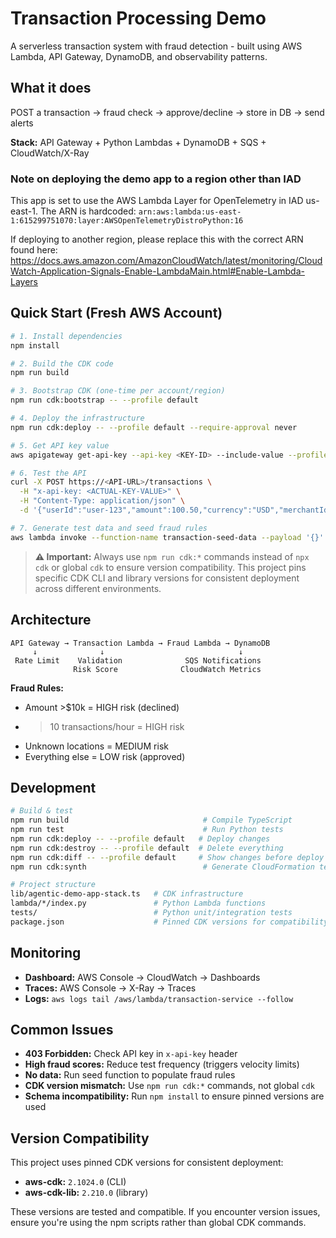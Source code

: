 # Transaction Processing Demo

A serverless transaction system with fraud detection - built using AWS Lambda, API Gateway, DynamoDB, and observability patterns.

## What it does

POST a transaction → fraud check → approve/decline → store in DB → send alerts

**Stack:** API Gateway + Python Lambdas + DynamoDB + SQS + CloudWatch/X-Ray

### Note on deploying the demo app to a region other than IAD 
This app is set to use the AWS Lambda Layer for OpenTelemetry in IAD us-east-1. The ARN is hardcoded:
`arn:aws:lambda:us-east-1:615299751070:layer:AWSOpenTelemetryDistroPython:16`

If deploying to another region, please replace this with the correct ARN found here: https://docs.aws.amazon.com/AmazonCloudWatch/latest/monitoring/CloudWatch-Application-Signals-Enable-LambdaMain.html#Enable-Lambda-Layers

## Quick Start (Fresh AWS Account)

```bash
# 1. Install dependencies
npm install

# 2. Build the CDK code
npm run build

# 3. Bootstrap CDK (one-time per account/region)
npm run cdk:bootstrap -- --profile default

# 4. Deploy the infrastructure
npm run cdk:deploy -- --profile default --require-approval never

# 5. Get API key value
aws apigateway get-api-key --api-key <KEY-ID> --include-value --profile default

# 6. Test the API
curl -X POST https://<API-URL>/transactions \
  -H "x-api-key: <ACTUAL-KEY-VALUE>" \
  -H "Content-Type: application/json" \
  -d '{"userId":"user-123","amount":100.50,"currency":"USD","merchantId":"shop-456"}'

# 7. Generate test data and seed fraud rules
aws lambda invoke --function-name transaction-seed-data --payload '{}' /tmp/response.json --profile default
```

> **⚠️ Important:** Always use `npm run cdk:*` commands instead of `npx cdk` or global `cdk` to ensure version compatibility. This project pins specific CDK CLI and library versions for consistent deployment across different environments.

## Architecture

```
API Gateway → Transaction Lambda → Fraud Lambda → DynamoDB
     ↓              ↓                              ↓
 Rate Limit    Validation              SQS Notifications
              Risk Score              CloudWatch Metrics
```

**Fraud Rules:**
- Amount >$10k = HIGH risk (declined)
- >10 transactions/hour = HIGH risk  
- Unknown locations = MEDIUM risk
- Everything else = LOW risk (approved)

## Development

```bash
# Build & test
npm run build                              # Compile TypeScript
npm run test                               # Run Python tests
npm run cdk:deploy -- --profile default   # Deploy changes  
npm run cdk:destroy -- --profile default  # Delete everything
npm run cdk:diff -- --profile default     # Show changes before deploy
npm run cdk:synth                          # Generate CloudFormation templates

# Project structure
lib/agentic-demo-app-stack.ts   # CDK infrastructure
lambda/*/index.py               # Python Lambda functions  
tests/                          # Python unit/integration tests
package.json                    # Pinned CDK versions for compatibility
```

## Monitoring

- **Dashboard:** AWS Console → CloudWatch → Dashboards
- **Traces:** AWS Console → X-Ray → Traces  
- **Logs:** `aws logs tail /aws/lambda/transaction-service --follow`

## Common Issues

- **403 Forbidden:** Check API key in `x-api-key` header
- **High fraud scores:** Reduce test frequency (triggers velocity limits)  
- **No data:** Run seed function to populate fraud rules
- **CDK version mismatch:** Use `npm run cdk:*` commands, not global `cdk`
- **Schema incompatibility:** Run `npm install` to ensure pinned versions are used

## Version Compatibility

This project uses pinned CDK versions for consistent deployment:
- **aws-cdk:** `2.1024.0` (CLI)
- **aws-cdk-lib:** `2.210.0` (library)

These versions are tested and compatible. If you encounter version issues, ensure you're using the npm scripts rather than global CDK commands.
